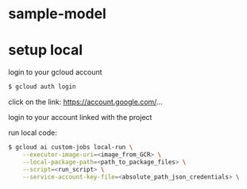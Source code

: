 # sample-model


# setup local

login to your gcloud account

```bash
$ gcloud auth login
```

click on the link: https://account.google.com/... 

login to your account linked with the project

run local code:
```bash
$ gcloud ai custom-jobs local-run \
    --executor-image-uri=<image_from_GCR> \
    --local-package-path=<path_to_package_files> \
    --script=<run_script> \
    --service-account-key-file=<absolute_path_json_credentials> \

```